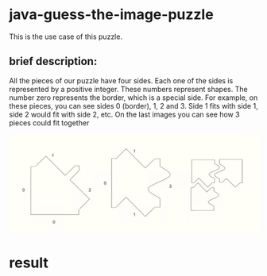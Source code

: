 # java-guess-the-image-puzzle
This is the use case of this puzzle.
## brief description:

All the pieces of our puzzle have four sides. Each one of the sides is represented by a positive
integer. These numbers represent shapes. The number zero represents the border, which is a special
side. For example, on these pieces, you can see sides 0 (border), 1, 2 and 3. Side 1 fits with side 1,
side 2 would fit with side 2, etc. On the last images you can see how 3 pieces could fit together

<img src="./1.png" alt="result image"/>


# result
